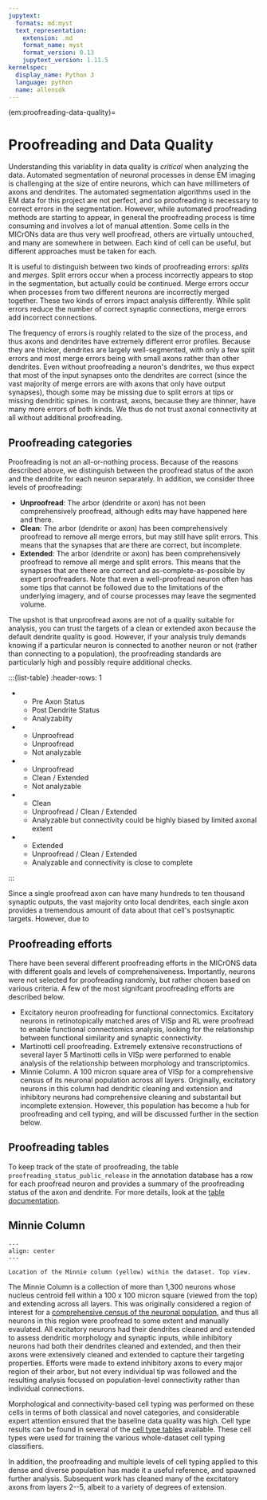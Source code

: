 ```yaml
---
jupytext:
  formats: md:myst
  text_representation:
    extension: .md
    format_name: myst
    format_version: 0.13
    jupytext_version: 1.11.5
kernelspec:
  display_name: Python 3
  language: python
  name: allensdk
---
```


(em:proofreading-data-quality)=
# Proofreading and Data Quality

Understanding this variablity in data quality is *critical* when analyzing the data.
Automated segmentation of neuronal processes in dense EM imaging is challenging at the size of entire neurons, which can have millimeters of axons and dendrites.
The automated segmentation algorithms used in the EM data for this project are not perfect, and so proofreading is necessary to correct errors in the segmentation.
However, while automated proofreading methods are starting to appear, in general the proofreading process is time consuming and involves a lot of manual attention.
Some cells in the MICrONs data are thus very well proofread, others are virtually untouched, and many are somewhere in between.
Each kind of cell can be useful, but different approaches must be taken for each.

It is useful to distinguish between two kinds of proofreading errors: *splits* and *merges*.
Split errors occur when a process incorrectly appears to stop in the segmentation, but actually could be continued.
Merge errors occur when processes from two different neurons are incorrectly merged together.
These two kinds of errors impact analysis differently. While split errors reduce the number of correct synaptic connections, merge errors add incorrect connections.

The frequency of errors is roughly related to the size of the process, and thus axons and dendrites have extremely different error profiles.
Because they are thicker, dendrites are largely well-segmented, with only a few split errors and most merge errors being with small axons rather than other dendrites.
Even without proofreading a neuron's dendrites, we thus expect that most of the input synapses onto the dendrites are correct (since the vast majority of merge errors are with axons that only have output synapses), though some may be missing due to split errors at tips or missing dendritic spines.
In contrast, axons, because they are thinner, have many more errors of both kinds.
We thus do not trust axonal connectivity at all without additional proofreading.

## Proofreading categories
Proofreading is not an all-or-nothing process.
Because of the reasons described above, we distinguish between the proofread status of the axon and the dendrite for each neuron separately.
In addition, we consider three levels of proofreading:

* **Unproofread**: The arbor (dendrite or axon) has not been comprehensively proofread, although edits may have happened here and there.
* **Clean**: The arbor (dendrite or axon) has been comprehensively proofread to remove all merge errors, but may still have split errors. This means that the synapses that are there are correct, but incomplete.
* **Extended**: The arbor (dendrite or axon) has been comprehensively proofread to remove all merge and split errors. This means that the synapses that are there are correct and as-complete-as-possible by expert proofreaders. Note that even a well-proofread neuron often has some tips that cannot be followed due to the limitations of the underlying imagery, and of course processes may leave the segmented volume.

The upshot is that unproofread axons are not of a quality suitable for analysis, you can trust the targets of a clean or extended axon because the default dendrite quality is good.
However, if your analysis truly demands knowing if a particular neuron is connected to another neuron or not (rather than connecting to a population), the proofreading standards are particularly high and possibly require additional checks.

:::{list-table}
:header-rows: 1

* - Pre Axon Status
  - Post Dendrite Status
  - Analyzabiity
* - Unproofread
  - Unproofread
  - Not analyzable
* - Unproofread
  - Clean / Extended
  - Not analyzable
* - Clean
  - Unproofread / Clean / Extended
  - Analyzable but connectivity could be highly biased by limited axonal extent
* - Extended
  - Unproofread / Clean / Extended
  - Analyzable and connectivity is close to complete

:::

Since a single proofread axon can have many hundreds to ten thousand synaptic outputs, the vast majority onto local dendrites, each single axon provides a tremendous amount of data about that cell's postsynaptic targets.
However, due to 

## Proofreading efforts
There have been several different proofreading efforts in the MICrONS data with different goals and levels of comprehensiveness.
Importantly, neurons were not selected for proofreading randomly, but rather chosen based on various criteria.
A few of the most signifcant proofreading efforts are described below.

* Excitatory neuron proofreading for functional connectomics. Excitatory neurons in retinotopically matched ares of VISp and RL were proofread to enable functional connectomics analysis, looking for the relationship between functional similarity and synaptic connectivity. 
* Martinotti cell proofreading. Extremely extensive reconstructions of several layer 5 Martinotti cells in VISp were performed to enable analysis of the relationship between morphology and transcriptomics.
* Minnie Column. A 100 micron square area of VISp for a comprehensive census of its neuronal population across all layers. Originally, excitatory neurons in this column had dendritic cleaning and extension and inhibitory neurons had comprehensive cleaning and substantail but incomplete extension. However, this population has become a hub for proofreading and cell typing, and will be discussed further in the section below.

## Proofreading tables

To keep track of the state of proofreading, the table `proofreading_status_public_release` in the annotation database has a row for each proofread neuron and provides a summary of the proofreading status of the axon and dendrite.
For more details, look at the [table documentation](em:proofreading-tables).

## Minnie Column

```{figure} img/minnie-column.png
---
align: center
---

Location of the Minnie column (yellow) within the dataset. Top view.
```

The Minnie Column is a collection of more than 1,300 neurons whose nucleus centroid fell within a 100 x 100 micron square (viewed from the top) and extending across all layers.
This was originally considered a region of interest for a [comprehensive census of the neuronal population](https://www.biorxiv.org/content/10.1101/2023.01.23.525290v2), and thus all neurons in this region were proofread to some extent and manually evaulated.
All excitatory neurons had their dendrites cleaned and extended to assess dendritic morphology and synaptic inputs, while inhibitory neurons had both their dendrites cleaned and extended, and then their axons were extensively cleaned and extended to capture their targeting properties.
Efforts were made to extend inhibitory axons to every major region of their arbor, but not every individual tip was followed and the resulting analysis focused on population-level connectivity rather than individual connections.

Morphological and connectivity-based cell typing was performed on these cells in terms of both classical and novel categories, and considerable expert attention ensured that the baseline data quality was high.
Cell type results can be found in several of the [cell type tables](em:cell-type-tables) available.
These cell types were used for training the various whole-dataset cell typing classifiers.

In addition, the proofreading and multiple levels of cell typing applied to this dense and diverse population has made it a useful reference, and spawned further analysis.
Subsequent work has cleaned many of the excitatory axons from layers 2--5, albeit to a variety of degrees of extension.
